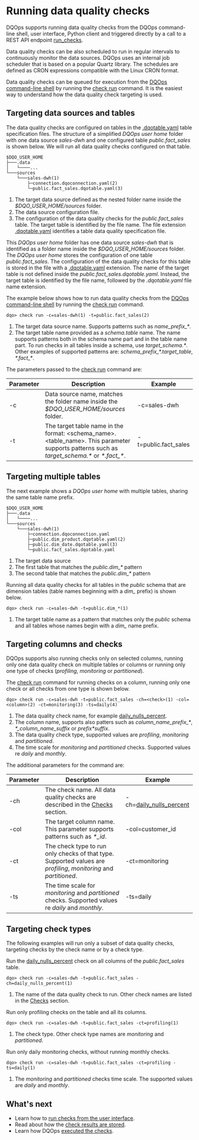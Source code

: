 # Running data quality checks
DQOps supports running data quality checks from the DQOps command-line shell, user interface, Python client
and triggered directly by a call to a REST API endpoint [run_checks](../../client/operations/jobs.md#run_checks).

Data quality checks can be also scheduled to run in regular intervals to continuously monitor the data sources.
DQOps uses an internal job scheduler that is based on a popular Quartz library. The schedules are defined as CRON
expressions compatible with the Linux CRON format.

Data quality checks can be queued for execution from the [DQOps command-line shell](../command-line-interface/command-line-interface.md)
by running the [check run](../../command-line-interface/check.md#dqo-check-run) command.
It is the easiest way to understand how the data quality check targeting is used.

## Targeting data sources and tables
The data quality checks are configured on tables in the [.dqotable.yaml](../../reference/yaml/TableYaml.md) table
specification files. The structure of a simplified *DQOps user home* folder with one data source *sales-dwh*
and one configured table *public.fact_sales* is shown below. We will run all data quality checks configured on that table.

``` { .asc .annotate hl_lines="5 7" }
$DQO_USER_HOME
├───.data                                                                   
│   └────...                                                  
└───sources                                                                
    └───sales-dwh(1)
        ├─connection.dqoconnection.yaml(2)
        └─public.fact_sales.dqotable.yaml(3)
```

1. The target data source defined as the nested folder name inside the *$DQO_USER_HOME/sources* folder.
2. The data source configuration file.
3. The configuration of the data quality checks for the *public.fact_sales* table. The target table is identified
   by the file name. The file extension [.dqotable.yaml](../../reference/yaml/TableYaml.md)
   identifies a table data quality specification file.

This *DQOps user home* folder has one data source *sales-dwh* that is identified as a folder name inside the
*$DQO_USER_HOME/sources* folder. 
The *DQOps user home* stores the configuration of one table *public.fact_sales*. The configuration of the
data quality checks for this table is stored in the file with a [.dqotable.yaml](../../reference/yaml/TableYaml.md) extension.
The name of the target table is not defined inside the *public.fact_sales.dqotable.yaml*. Instead, the target
table is identified by the file name, followed by the *.dqotable.yaml* file name extension.

The example below shows how to run data quality checks from the [DQOps command-line shell](../command-line-interface/command-line-interface.md)
by running the [check run](../../command-line-interface/check.md#dqo-check-run) command.

``` { .asc .annotate }
dqo> check run -c=sales-dwh(1) -t=public.fact_sales(2)
```

1. The target data source name. Supports patterns such as *name_prefix_\**.
2. The target table name provided as a *schema.table* name. The name supports patterns both in the
   schema name part and in the table name part. To run checks in all tables inside a schema, use *target_schema.\**.
   Other examples of supported patterns are: *schema_prefix_\*.target_table*, *\*.fact_\**.

The parameters passed to the [check run](../../command-line-interface/check.md#dqo-check-run) command are:

| Parameter | Description                                                                                                                                   | Example      |
|-----------|-----------------------------------------------------------------------------------------------------------------------------------------------|--------------|
| -c        | Data source name, matches the folder name inside the *$DQO_USER_HOME/sources* folder.                                                         | -c=sales-dwh |
| -t        | The target table name in the format: <schema_name>.<table_name>. This parameter supports patterns such as *target_schema.\** or *\*.fact_\**. | -t=public.fact_sales |


## Targeting multiple tables
The next example shows a *DQOps user home* with multiple tables, sharing the same table name prefix.

``` { .asc .annotate hl_lines="7-8" }
$DQO_USER_HOME
├───.data                                                                   
│   └────...                                                  
└───sources                                                                
    └───sales-dwh(1)
        ├─connection.dqoconnection.yaml
        ├─public.dim_product.dqotable.yaml(2)
        ├─public.dim_date.dqotable.yaml(3)
        └─public.fact_sales.dqotable.yaml
```

1. The target data source
2. The first table that matches the *public.dim_\** pattern
3. The second table that matches the *public.dim_\** pattern

Running all data quality checks for all tables in the *public* schema that are dimension tables (table names
beginning with a *dim_* prefix) is shown below.

``` { .asc .annotate }
dqo> check run -c=sales-dwh -t=public.dim_*(1)
```

1. The target table name as a pattern that matches only the *public* schema and all tables whose names
   begin with a *dim_* name prefix.


## Targeting columns and checks 
DQOps supports also running checks only on selected columns, running only one data quality check on multiple
tables or columns or running only one type of checks (*profiling*, *monitoring* or *partitioned*).

The [check run](../../command-line-interface/check.md#dqo-check-run) command for running checks on a column,
running only one check or all checks from one type is shown below.

``` { .asc .annotate }
dqo> check run -c=sales-dwh -t=public.fact_sales -ch=<check>(1) -col=<column>(2) -ct=monitoring(3) -ts=daily(4)
```

1. The data quality check name, for example [daily_nulls_percent](../../checks/column/nulls/nulls-percent.md#daily-nulls-percent).
2. The column name, supports also patters such as *column_name_prefix_\**, *\*_column_name_suffix* or *prefix\*suffix*.
3. The data quality check type, supported values are *profiling*, *monitoring* and *partitioned*.
4. The time scale for *monitoring* and *partitioned* checks. Supported values re *daily* and *monthly*.

The additional parameters for the command are:

| Parameter | Description                                                                                                        | Example                                                                                  |
|-----------|--------------------------------------------------------------------------------------------------------------------|------------------------------------------------------------------------------------------|
| -ch       | The check name. All data quality checks are described in the [Checks](../../checks/index.md) section.              | -ch=[daily_nulls_percent](../../checks/column/nulls/nulls-percent.md#daily-nulls-percent) |
| -col      | The target column name. This parameter supports patterns such as *\*_id*.                                          | -col=customer_id                                                                         |
| -ct       | The check type to run only checks of that type. Supported values are  *profiling*, *monitoring* and *partitioned*. | -ct=monitoring                                                                           |
| -ts       | The time scale for *monitoring* and *partitioned* checks. Supported values re *daily* and *monthly*.               | -ts=daily                                                                                |


## Targeting check types
The following examples will run only a subset of data quality checks, targeting checks by the check name
or by a check type.

Run the [daily_nulls_percent](../../checks/column/nulls/nulls-percent.md#daily-nulls-percent) check
on all columns of the *public.fact_sales* table.

``` { .asc .annotate }
dqo> check run -c=sales-dwh -t=public.fact_sales -ch=daily_nulls_percent(1)
```

1. The name of the data quality check to run. Other check names are listed in the [Checks](../../checks/index.md) section.

Run only profiling checks on the table and all its columns.

``` { .asc .annotate }
dqo> check run -c=sales-dwh -t=public.fact_sales -ct=profiling(1)
```

1. The check type. Other check type names are *monitoring* and *partitioned*.

Run only daily monitoring checks, without running monthly checks.

``` { .asc .annotate }
dqo> check run -c=sales-dwh -t=public.fact_sales -ct=profiling -ts=daily(1)
```

1. The *monitoring* and *partitioned* checks time scale. The supported values are *daily* and *monthly*.


## What's next

- Learn how to [run checks from the user interface](../../working-with-dqo/run-data-quality-checks/run-data-quality-checks.md).
- Read about how the [check results are stored](../data-storage/data-storage.md).
- Learn how DQOps [executed the checks](../architecture/check-execution-flow.md).
